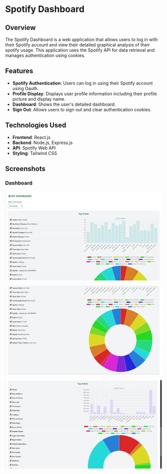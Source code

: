 # Spotify Dashboard

## Overview

The Spotify Dashboard is a web application that allows users to log in with their Spotify account and view their detailed graphical analysis of their spotify usage. This application uses the Spotify API for data retrieval and manages authentication using cookies.

## Features

- **Spotify Authentication**: Users can log in using their Spotify account using Oauth.
- **Profile Display**: Displays user profile information including their profile picture and display name.
- **Dashboard**: Shows the user's detailed dashboard.
- **Sign Out**: Allows users to sign out and clear authentication cookies.

## Technologies Used

- **Frontend**: React.js
- **Backend**: Node.js, Express.js
- **API**: Spotify Web API
- **Styling**: Tailwind CSS

## Screenshots

### Dashboard
![Top Tracks](./Images/1.png)

![Top Tracks](./Images/2.png)

![Top Artist](./Images/3.png)



